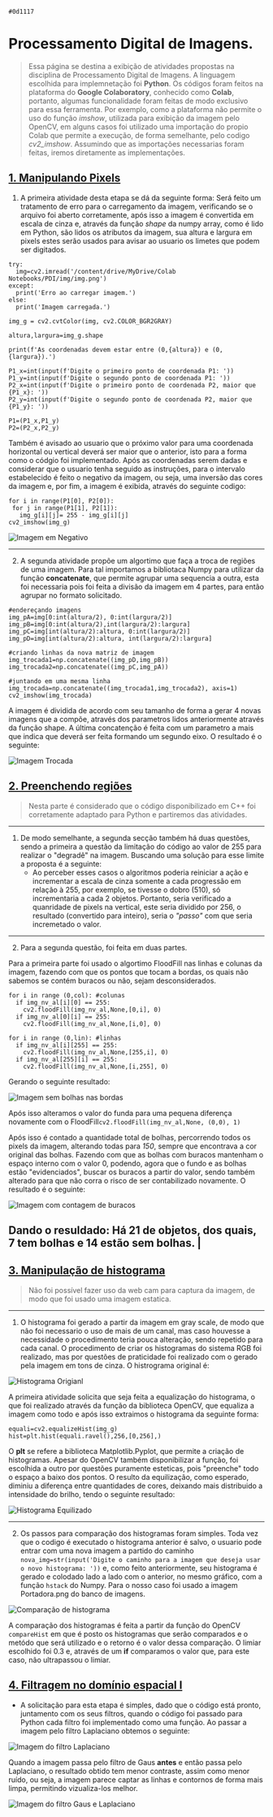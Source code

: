 `#0d1117`
# Processamento Digital de Imagens.

> Essa página se destina a exibição de atividades propostas na disciplina de Processamento Digital de Imagens. 
A linguagem escolhida para implemnetação foi **Python**. 
Os códigos foram feitos na plataforma do **Google Colaboratory**, conhecido como **Colab**, portanto, algumas funcionalidade foram feitas de modo exclusivo para essa ferramenta. 
Por exemplo, como a plataforma não permite o uso do função _imshow_, utilizada para exibição da imagem pelo OpenCV, em alguns casos foi utilizado uma importação do propio Colab que permite a execução, de forma semelhante, pelo codigo *cv2_imshow*. Assumindo que as importações necessarias foram feitas, iremos diretamente as implementações.

## <u>1. Manipulando Pixels</u>
1. A primeira atividade desta etapa se dá da seguinte forma: Será feito um tratamento de erro para o carregamento da imagem, verificando se o arquivo foi aberto corretamente, após isso a imagem é convertida em escala de cinza e, através da função _shape_ da numpy array, como é lido em Python, são lidos os atributos da imagem, sua altura e largura em pixels  estes serão usados para avisar ao usuario os limetes que podem ser digitados.

```
try:
  img=cv2.imread('/content/drive/MyDrive/Colab Notebooks/PDI/img/img.png')
except:
  print('Erro ao carregar imagem.')
else:
  print('Imagem carregada.')

img_g = cv2.cvtColor(img, cv2.COLOR_BGR2GRAY)

altura,largura=img_g.shape

print(f'As coordenadas devem estar entre (0,{altura}) e (0,{largura}).')

P1_x=int(input(f'Digite o primeiro ponto de coordenada P1: '))
P1_y=int(input(f'Digite o segundo ponto de coordenada P1: '))
P2_x=int(input(f'Digite o primeiro ponto de coordenada P2, maior que {P1_x}: '))
P2_y=int(input(f'Digite o segundo ponto de coordenada P2, maior que {P1_y}: '))

P1=(P1_x,P1_y)
P2=(P2_x,P2_y)
```
 Também é avisado ao usuario que o próximo valor para uma coordenada horizontal ou vertical deverá ser maior que o anterior, isto para a forma como o  códgio foi implementado.
Após as coordenadas serem dadas e considerar que o usuario tenha seguido as instruções, para o intervalo estabelecido é feito o negativo da imagem, ou seja, uma inversão das cores da imagem e, por fim, a imagem é exibida, através do seguinte codigo:
 ```
 for i in range(P1[0], P2[0]):
  for j in range(P1[1], P2[1]):
    img_g[i][j]= 255 - img_g[i][j]
cv2_imshow(img_g)
```
![Imagem em Negativo](img/print/img_negativa.png)

___
2. A segunda atividade propõe um algortimo que faça a troca de regiões de uma imagem. Para tal importamos a bibliotaca Numpy para utilizar da função **concatenate**, que permite agrupar uma sequencia a outra, esta foi necessaria pois foi feita a divisão da imagem em 4 partes, para então agrupar no formato solicitado.

```
#endereçando imagens
img_pA=img[0:int(altura/2), 0:int(largura/2)]
img_pB=img[0:int(altura/2),int(largura/2):largura]
img_pC=img[int(altura/2):altura, 0:int(largura/2)]
img_pD=img[int(altura/2):altura, int(largura/2):largura]

#criando linhas da nova matriz de imagem
img_trocada1=np.concatenate((img_pD,img_pB))
img_trocada2=np.concatenate((img_pC,img_pA))

#juntando em uma mesma linha
img_trocada=np.concatenate((img_trocada1,img_trocada2), axis=1)
cv2_imshow(img_trocada)
```

A imagem é dividida de acordo com seu tamanho de forma a gerar 4 novas imagens que a compõe, através dos parametros lidos anteriormente através da função shape. 
A última concatenção é feita com um parametro a mais que indica que deverá ser feita formando um segundo eixo. O resultado é o seguinte:

![Imagem Trocada](img/print/imagem_trocada.png)

## <u>2. Preenchendo regiões</u>
> Nesta parte é considerado que o código disponibilizado em C++ foi corretamente adaptado para Python e partiremos das atividades.
___
1. De modo semelhante, a segunda secção também há duas questões, sendo a primeira a questão da limitação do código ao valor de 255 para realizar o "degradê" na imagem. Buscando uma solução para esse limite a proposta é a seguinte: 
    - Ao perceber esses casos o algoritmos poderia reiniciar a ação e incrementar a escala de cinza somente a cada progressão em relação à 255, por exemplo, se tivesse o dobro (510), só incrementaria a cada 2 objetos. Portanto, seria verificado a quanridade de pixels na vertical, este seria dividido por 256, o resultado (convertido para inteiro), seria o _"passo"_ com que seria incremetado o valor.

___
2. Para a segunda questão, foi feita em duas partes.

Para a primeira parte foi usado o algortimo FloodFill nas linhas e colunas da imagem, fazendo com que os pontos que tocam a bordas, os quais não sabemos se contém buracos ou não, sejam desconsiderados.
```
for i in range (0,col): #colunas
  if img_nv_al[i][0] == 255:
    cv2.floodFill(img_nv_al,None,[0,i], 0)
  if img_nv_al[0][i] == 255:
    cv2.floodFill(img_nv_al,None,[i,0], 0)

for i in range (0,lin): #linhas
  if img_nv_al[i][255] == 255:
    cv2.floodFill(img_nv_al,None,[255,i], 0)
  if img_nv_al[255][i] == 255:
    cv2.floodFill(img_nv_al,None,[i,255], 0)
```
Gerando o seguinte resultado: 

![Imagem sem bolhas nas bordas](img/print/imagem_sem_bolhas_borda.png) 

Após isso alteramos o valor do funda para uma pequena diferença novamente com o FloodFill`cv2.floodFill(img_nv_al,None, (0,0), 1)`

Após isso é contado a quantidade total de bolhas, percorrendo todos os pixels da imagem, alterando todas para _150_, sempre que encontrava a cor original das bolhas. Fazendo com que as bolhas com buracos mantenham o espaço interno com o valor 0, podendo, agora que o fundo e as bolhas estão "evidenciados", buscar os buracos a partir do valor, sendo também alterado para que não corra o risco de ser contabilizado novamente. O resultado é o seguinte:

![Imagem com contagem de buracos](img/print/buracos_contados.png)

Dando o resuldado: 
Há 21 de objetos, dos quais, 7 tem bolhas e 14 estão sem bolhas. |
------


## <u>3. Manipulação de histograma</u>
> Não foi possível fazer uso da web cam para captura da imagem, de modo que foi usado uma imagem estatica.
___
1. O histograma foi gerado a partir da imagem em gray scale, de modo que não foi necessario o uso de mais de um canal, mas caso houvesse a necessidade o procedimento teria pouca alteração, sendo repetido para cada canal. O procedimento de criar os histogramas do sistema RGB foi realizado, mas por questões de praticidade foi realizado com o gerado pela imagem em tons de cinza.
O histrograma original é:

![Histograma Origianl](img/print/histg.png)

A primeira atividade solicita que seja feita a equalização do histograma, o que foi realizado através da função da biblioteca OpenCV, que equaliza a imagem como todo e após isso extraimos o histograma da seguinte forma:
```
equali=cv2.equalizeHist(img_g)
hist=plt.hist(equali.ravel(),256,[0,256],)
```
O **plt** se refere a biblioteca Matplotlib.Pyplot, que permite a criação de histogramas. Apesar do OpenCV também disponibilizar a função, foi escolhida a outro por questões puramente esteticas, pois "preenche" todo o espaço a baixo dos pontos. O resulto da equilização, como esperado, diminiu a diferença entre quantidades de cores, deixando mais distribuido a intensidade do brilho, tendo o seguinte resultado:

![Histograma Equilizado](img/print/histg_equali.png)

___
2. Os passos para comparação dos histogramas foram simples. Toda vez que o codigo é executado o histograma anterior é salvo, o usuario pode entrar com uma nova imagem a partido do caminho `nova_img=str(input('Digite o caminho para a imagem que deseja usar o novo histograma: '))` e, como feito anteriormente, seu histograma é gerado e colodado lado a lado com o anterior, no mesmo gráfico, com a função `hstack` do Numpy.
Para o nosso caso foi usado a imagem Portadora.png do banco de imagens.

![Comparação de histograma](img/print/histg_comp.png)

A comparação dos histogramas é feita a partir da função do OpenCV `compareHist` em que é posto os histogramas que serão comparados e o metódo que será utilizado e o retorno é o valor dessa comparação.
O limiar escolhido foi 0.3 e, através de um **if** comparamos o valor que, para este caso, não ultrapassou o limiar.

## <u>4. Filtragem no domínio espacial I</u>

- A solicitação para esta etapa é simples, dado que o código está pronto, juntamento com os seus filtros, quando o código foi passado para Python cada filtro foi implementado como uma função.
Ao passar a imagem pelo filtro Laplaciano obtemos o seguinte: 

![Imagem do filtro Laplaciano](img/print/laplac.png)

Quando a imagem passa pelo filtro de Gaus **antes** e então passa pelo Laplaciano, o resultado obtido tem menor contraste, assim como menor ruído, ou seja, a imagem parece captar as linhas e contornos de forma mais limpa, permitindo vizualiza-los melhor.

![Imagem do filtro Gaus e Laplaciano](img/print/gaus_laplaciano.png)